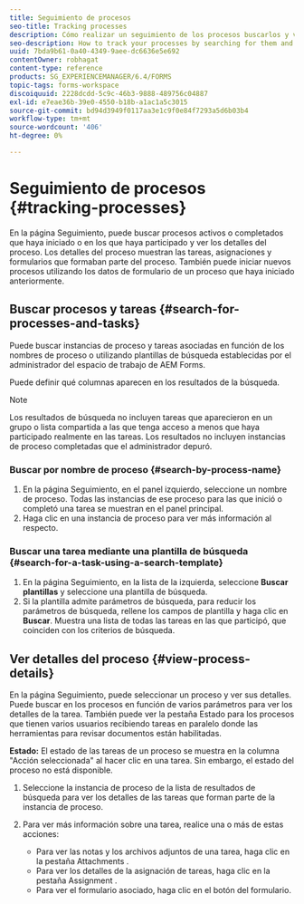 ```yaml
---
title: Seguimiento de procesos
seo-title: Tracking processes
description: Cómo realizar un seguimiento de los procesos buscarlos y ver sus detalles.
seo-description: How to track your processes by searching for them and viewing their details.
uuid: 7bda9b61-0a40-4349-9aee-dc6636e5e692
contentOwner: robhagat
content-type: reference
products: SG_EXPERIENCEMANAGER/6.4/FORMS
topic-tags: forms-workspace
discoiquuid: 2228dcdd-5c9c-46b3-9888-489756c04887
exl-id: e7eae36b-39e0-4550-b18b-a1ac1a5c3015
source-git-commit: bd94d3949f0117aa3e1c9f0e84f7293a5d6b03b4
workflow-type: tm+mt
source-wordcount: '406'
ht-degree: 0%

---
```


# Seguimiento de procesos {#tracking-processes}

En la página Seguimiento, puede buscar procesos activos o completados que haya iniciado o en los que haya participado y ver los detalles del proceso. Los detalles del proceso muestran las tareas, asignaciones y formularios que formaban parte del proceso. También puede iniciar nuevos procesos utilizando los datos de formulario de un proceso que haya iniciado anteriormente.

## Buscar procesos y tareas {#search-for-processes-and-tasks}

Puede buscar instancias de proceso y tareas asociadas en función de los nombres de proceso o utilizando plantillas de búsqueda establecidas por el administrador del espacio de trabajo de AEM Forms.

Puede definir qué columnas aparecen en los resultados de la búsqueda.

>[!NOTE]
>
>Los resultados de búsqueda no incluyen tareas que aparecieron en un grupo o lista compartida a las que tenga acceso a menos que haya participado realmente en las tareas. Los resultados no incluyen instancias de proceso completadas que el administrador depuró.

### Buscar por nombre de proceso {#search-by-process-name}

1. En la página Seguimiento, en el panel izquierdo, seleccione un nombre de proceso. Todas las instancias de ese proceso para las que inició o completó una tarea se muestran en el panel principal.
1. Haga clic en una instancia de proceso para ver más información al respecto.

### Buscar una tarea mediante una plantilla de búsqueda {#search-for-a-task-using-a-search-template}

1. En la página Seguimiento, en la lista de la izquierda, seleccione **Buscar plantillas** y seleccione una plantilla de búsqueda.
1. Si la plantilla admite parámetros de búsqueda, para reducir los parámetros de búsqueda, rellene los campos de plantilla y haga clic en **Buscar**. Muestra una lista de todas las tareas en las que participó, que coinciden con los criterios de búsqueda.

## Ver detalles del proceso {#view-process-details}

En la página Seguimiento, puede seleccionar un proceso y ver sus detalles. Puede buscar en los procesos en función de varios parámetros para ver los detalles de la tarea. También puede ver la pestaña Estado para los procesos que tienen varios usuarios recibiendo tareas en paralelo donde las herramientas para revisar documentos están habilitadas.

**Estado:** El estado de las tareas de un proceso se muestra en la columna &quot;Acción seleccionada&quot; al hacer clic en una tarea. Sin embargo, el estado del proceso no está disponible.

1. Seleccione la instancia de proceso de la lista de resultados de búsqueda para ver los detalles de las tareas que forman parte de la instancia de proceso.
1. Para ver más información sobre una tarea, realice una o más de estas acciones:

   * Para ver las notas y los archivos adjuntos de una tarea, haga clic en la pestaña Attachments .
   * Para ver los detalles de la asignación de tareas, haga clic en la pestaña Assignment .
   * Para ver el formulario asociado, haga clic en el botón del formulario.

